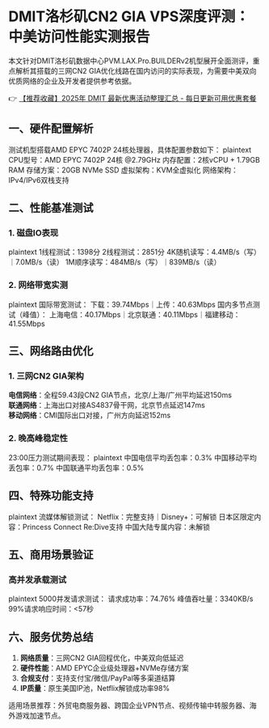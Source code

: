 # DMIT洛杉矶CN2 GIA VPS深度评测：中美访问性能实测报告

本文针对DMIT洛杉矶数据中心PVM.LAX.Pro.BUILDERv2机型展开全面测评，重点解析其搭载的三网CN2 GIA优化线路在国内访问的实际表现，为需要中美双向优质网络的企业及开发者提供参考依据。

👉 [【推荐收藏】2025年 DMIT 最新优惠活动整理汇总 - 每日更新可用优惠套餐](https://bit.ly/dmit_coupon)

## 一、硬件配置解析
测试机型搭载AMD EPYC 7402P 24核处理器，具体配置参数如下：
plaintext
CPU型号：AMD EPYC 7402P 24核 @2.79GHz
内存配置：2核vCPU + 1.79GB RAM
存储方案：20GB NVMe SSD
虚拟架构：KVM全虚拟化
网络架构：IPv4/IPv6双栈支持

## 二、性能基准测试
### 1. 磁盘IO表现
plaintext
1线程测试：1398分
2线程测试：2851分
4K随机读写：4.4MB/s（写）｜7.0MB/s（读）
1M顺序读写：484MB/s（写）｜839MB/s（读）

### 2. 网络带宽实测
plaintext
国际带宽测试：
下载：39.74Mbps｜上传：40.63Mbps
国内多节点测试（峰值）：
上海电信：40.17Mbps｜北京联通：40.11Mbps｜福建移动：41.55Mbps

## 三、网络路由优化
### 1. 三网CN2 GIA架构
**电信网络**：全程59.43段CN2 GIA节点，北京/上海/广州平均延迟150ms  
**联通网络**：上海出口对接AS4837骨干网，北京节点延迟147ms  
**移动网络**：CMI国际出口对接，广州方向延迟152ms

### 2. 晚高峰稳定性
23:00压力测试期间表现：
plaintext
中国电信平均丢包率：0.3%
中国移动平均丢包率：0.7%
中国联通平均丢包率：0.5%

## 四、特殊功能支持
plaintext
流媒体解锁测试：
Netflix：完整支持｜Disney+：可解锁
日本区限定内容：Princess Connect Re:Dive支持
中国大陆专属内容：未解锁

## 五、商用场景验证
### 高并发承载测试
plaintext
5000并发请求测试：
请求成功率：74.76%
峰值吞吐量：3340KB/s
99%请求响应时间：<57秒

## 六、服务优势总结
1. **网络质量**：三网CN2 GIA回程优化，中美双向低延迟
2. **硬件性能**：AMD EPYC企业级处理器+NVMe存储方案
3. **合规支付**：支持支付宝/微信/PayPal等多渠道结算
4. **IP质量**：原生美国IP池，Netflix解锁成功率98%

适用场景推荐：外贸电商服务器、跨国企业VPN节点、视频传输中转服务器、海外游戏加速节点。